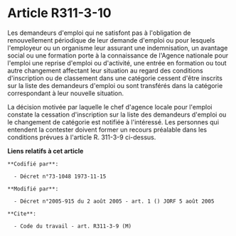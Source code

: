 # Article R311-3-10

Les demandeurs d'emploi qui ne satisfont pas à l'obligation de renouvellement périodique de leur demande d'emploi ou pour
lesquels l'employeur ou un organisme leur assurant une indemnisation, un avantage social ou une formation porte à la
connaissance de l'Agence nationale pour l'emploi une reprise d'emploi ou d'activité, une entrée en formation ou tout autre
changement affectant leur situation au regard des conditions d'inscription ou de classement dans une catégorie cessent d'être
inscrits sur la liste des demandeurs d'emploi ou sont transférés dans la catégorie correspondant à leur nouvelle situation.

La décision motivée par laquelle le chef d'agence locale pour l'emploi constate la cessation d'inscription sur la liste des
demandeurs d'emploi ou le changement de catégorie est notifiée à l'intéressé. Les personnes qui entendent la contester
doivent former un recours préalable dans les conditions prévues à l'article R. 311-3-9 ci-dessus.

**Liens relatifs à cet article**

	**Codifié par**:

	  - Décret n°73-1048 1973-11-15

	**Modifié par**:

	  - Décret n°2005-915 du 2 août 2005 - art. 1 () JORF 5 août 2005

	**Cite**:

	  - Code du travail - art. R311-3-9 (M)
